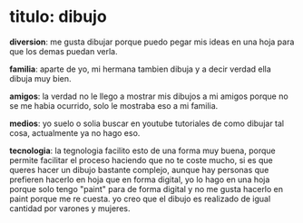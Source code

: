 # titulo: dibujo

**diversion**: me gusta dibujar porque puedo pegar mis ideas en una hoja para que los demas puedan verla.

**familia**: aparte de yo, mi hermana tambien dibuja y a decir verdad ella dibuja muy bien.

**amigos**: la verdad no le llego a mostrar mis dibujos a mi amigos porque no se me habia ocurrido, solo le mostraba eso a mi familia.

**medios**: yo suelo o solia buscar en youtube tutoriales de como dibujar tal cosa, actualmente ya no hago eso.

**tecnologia**: la tegnologia facilito esto de una forma muy buena, porque permite facilitar el proceso haciendo que no te coste mucho, si es que queres hacer un dibujo bastante complejo, aunque hay personas que prefieren hacerlo en hoja que en forma digital, yo lo hago en una hoja porque solo tengo "paint" para de forma digital y no me gusta hacerlo en paint porque me re cuesta. yo creo que el dibujo es realizado de igual cantidad por varones y mujeres.
